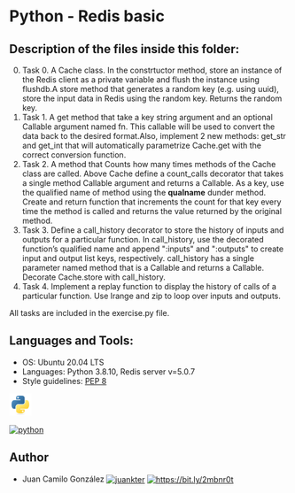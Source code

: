 # Python - Redis basic

## Description of the files inside this folder:

0. Task 0. A Cache class. In the constrtuctor method, store an instance of the Redis client as a private variable and flush the instance using flushdb.A store method that generates a random key (e.g. using uuid), store the input data in Redis using the random key. Returns the random key.
1. Task 1. A get method that take a key string argument and an optional Callable argument named fn. This callable will be used to convert the data back to the desired format.Also, implement 2 new methods: get_str and get_int that will automatically parametrize Cache.get with the correct conversion function.
2. Task 2. A method that Counts how many times methods of the Cache class are called. Above Cache define a count_calls decorator that takes a single method Callable argument and returns a Callable. As a key, use the qualified name of method using the __qualname__ dunder method. Create and return function that increments the count for that key every time the method is called and returns the value returned by the original method.
3. Task 3. Define a call_history decorator to store the history of inputs and outputs for a particular function. In call_history, use the decorated function’s qualified name and append ":inputs" and ":outputs" to create input and output list keys, respectively. call_history has a single parameter named method that is a Callable and returns a Callable. Decorate Cache.store with call_history.
4. Task 4. Implement a replay function to display the history of calls of a particular function. Use lrange and zip to loop over inputs and outputs.

All tasks are included in the exercise.py file.

## Languages and Tools:

- OS: Ubuntu 20.04 LTS
- Languages: Python 3.8.10, Redis server v=5.0.7
- Style guidelines: [PEP 8](https://www.python.org/dev/peps/pep-0008/)

<p align="left"> <a href="https://www.python.org" target="_blank" rel="noreferrer"> <img src="https://raw.githubusercontent.com/devicons/devicon/master/icons/python/python-original.svg" alt="python" width="40" height="40"/> </a> </p>
<p align="left"> <a href="https://redis.io/" target="_blank" rel="noreferrer"> <img src="https://redis.com/wp-content/uploads/2021/08/redis-logo.png?&auto=webp&quality=85,75&width=500" alt="python" width="112" height="40"/> </a> </p>



## Author

- Juan Camilo González <a href="https://twitter.com/juankter" target="blank"><img align="center" src="https://raw.githubusercontent.com/rahuldkjain/github-profile-readme-generator/master/src/images/icons/Social/twitter.svg" alt="juankter" height="30" width="40" /></a>
<a href="https://bit.ly/2MBNR0t" target="blank"><img align="center" src="https://raw.githubusercontent.com/rahuldkjain/github-profile-readme-generator/master/src/images/icons/Social/linked-in-alt.svg" alt="https://bit.ly/2mbnr0t" height="30" width="40" /></a>
